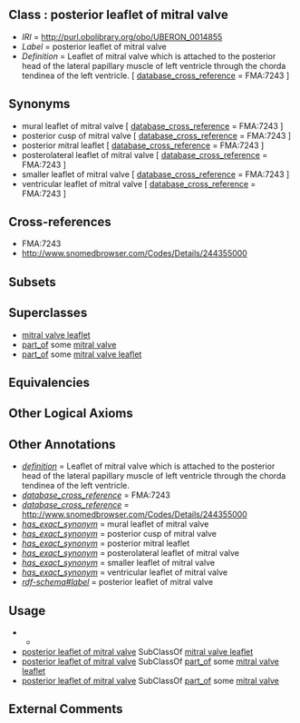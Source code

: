 
## Class : posterior leaflet of mitral valve

 * *IRI* = http://purl.obolibrary.org/obo/UBERON_0014855
 * *Label* = posterior leaflet of mitral valve
 * *Definition* = Leaflet of mitral valve which is attached to the posterior head of the lateral papillary muscle of left ventricle through the chorda tendinea of the left ventricle. [ [database_cross_reference](../../ef/oboInOwl#hasDbXref.md) = FMA:7243 ]

## Synonyms

 * mural leaflet of mitral valve [ [database_cross_reference](../../ef/oboInOwl#hasDbXref.md) = FMA:7243 ]
 * posterior cusp of mitral valve [ [database_cross_reference](../../ef/oboInOwl#hasDbXref.md) = FMA:7243 ]
 * posterior mitral leaflet [ [database_cross_reference](../../ef/oboInOwl#hasDbXref.md) = FMA:7243 ]
 * posterolateral leaflet of mitral valve [ [database_cross_reference](../../ef/oboInOwl#hasDbXref.md) = FMA:7243 ]
 * smaller leaflet of mitral valve [ [database_cross_reference](../../ef/oboInOwl#hasDbXref.md) = FMA:7243 ]
 * ventricular leaflet of mitral valve [ [database_cross_reference](../../ef/oboInOwl#hasDbXref.md) = FMA:7243 ]

## Cross-references

 * FMA:7243
 * http://www.snomedbrowser.com/Codes/Details/244355000

## Subsets


## Superclasses

 * [mitral valve leaflet](../../UBERON/51/UBERON_0007151.md)
 * [part_of](../../BFO/50/BFO_0000050.md) some [mitral valve](../../UBERON/35/UBERON_0002135.md)
 * [part_of](../../BFO/50/BFO_0000050.md) some [mitral valve leaflet](../../UBERON/51/UBERON_0007151.md)

## Equivalencies


## Other Logical Axioms


## Other Annotations

 * *[definition](../../IAO/15/IAO_0000115.md)* = Leaflet of mitral valve which is attached to the posterior head of the lateral papillary muscle of left ventricle through the chorda tendinea of the left ventricle.
 * *[database_cross_reference](../../ef/oboInOwl#hasDbXref.md)* = FMA:7243
 * *[database_cross_reference](../../ef/oboInOwl#hasDbXref.md)* = http://www.snomedbrowser.com/Codes/Details/244355000
 * *[has_exact_synonym](../../ym/oboInOwl#hasExactSynonym.md)* = mural leaflet of mitral valve
 * *[has_exact_synonym](../../ym/oboInOwl#hasExactSynonym.md)* = posterior cusp of mitral valve
 * *[has_exact_synonym](../../ym/oboInOwl#hasExactSynonym.md)* = posterior mitral leaflet
 * *[has_exact_synonym](../../ym/oboInOwl#hasExactSynonym.md)* = posterolateral leaflet of mitral valve
 * *[has_exact_synonym](../../ym/oboInOwl#hasExactSynonym.md)* = smaller leaflet of mitral valve
 * *[has_exact_synonym](../../ym/oboInOwl#hasExactSynonym.md)* = ventricular leaflet of mitral valve
 * *[rdf-schema#label](../../el/rdf-schema#label.md)* = posterior leaflet of mitral valve

## Usage

 * -
 * [posterior leaflet of mitral valve](../../UBERON/55/UBERON_0014855.md) SubClassOf [mitral valve leaflet](../../UBERON/51/UBERON_0007151.md)
 * [posterior leaflet of mitral valve](../../UBERON/55/UBERON_0014855.md) SubClassOf [part_of](../../BFO/50/BFO_0000050.md) some [mitral valve leaflet](../../UBERON/51/UBERON_0007151.md)
 * [posterior leaflet of mitral valve](../../UBERON/55/UBERON_0014855.md) SubClassOf [part_of](../../BFO/50/BFO_0000050.md) some [mitral valve](../../UBERON/35/UBERON_0002135.md)

## External Comments


